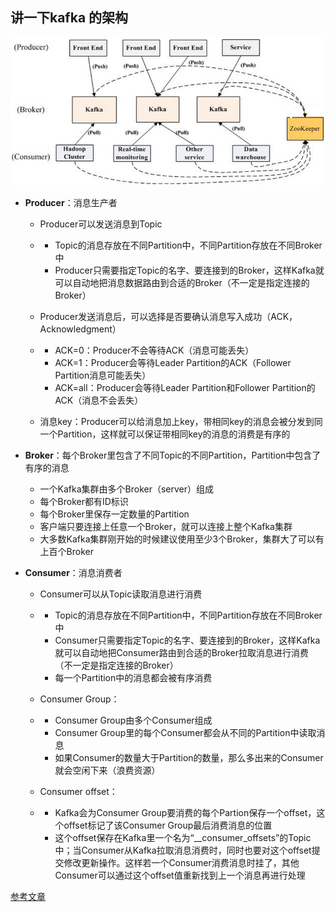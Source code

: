 ## 讲一下kafka 的架构

![](../pictures/kafka架构图.png)

- **Producer**：消息生产者

  - Producer可以发送消息到Topic

  - - Topic的消息存放在不同Partition中，不同Partition存放在不同Broker中
    - Producer只需要指定Topic的名字、要连接到的Broker，这样Kafka就可以自动地把消息数据路由到合适的Broker（不一定是指定连接的Broker）

  - Producer发送消息后，可以选择是否要确认消息写入成功（ACK，Acknowledgment）

  - - ACK=0：Producer不会等待ACK（消息可能丢失）
    - ACK=1：Producer会等待Leader Partition的ACK（Follower Partition消息可能丢失）
    - ACK=all：Producer会等待Leader Partition和Follower Partition的ACK（消息不会丢失）

  - 消息key：Producer可以给消息加上key，带相同key的消息会被分发到同一个Partition，这样就可以保证带相同key的消息的消费是有序的

- **Broker**：每个Broker里包含了不同Topic的不同Partition，Partition中包含了有序的消息

  - 一个Kafka集群由多个Broker（server）组成
  - 每个Broker都有ID标识
  - 每个Broker里保存一定数量的Partition
  - 客户端只要连接上任意一个Broker，就可以连接上整个Kafka集群
  - 大多数Kafka集群刚开始的时候建议使用至少3个Broker，集群大了可以有上百个Broker

- **Consumer**：消息消费者

  - Consumer可以从Topic读取消息进行消费

  - - Topic的消息存放在不同Partition中，不同Partition存放在不同Broker中
    - Consumer只需要指定Topic的名字、要连接到的Broker，这样Kafka就可以自动地把Consumer路由到合适的Broker拉取消息进行消费（不一定是指定连接的Broker）
    - 每一个Partition中的消息都会被有序消费

  - Consumer Group：

  - - Consumer Group由多个Consumer组成
    - Consumer Group里的每个Consumer都会从不同的Partition中读取消息
    - 如果Consumer的数量大于Partition的数量，那么多出来的Consumer就会空闲下来（浪费资源）

  - Consumer offset：

  - - Kafka会为Consumer Group要消费的每个Partion保存一个offset，这个offset标记了该Consumer Group最后消费消息的位置
    - 这个offset保存在Kafka里一个名为“__consumer_offsets”的Topic中；当Consumer从Kafka拉取消息消费时，同时也要对这个offset提交修改更新操作。这样若一个Consumer消费消息时挂了，其他Consumer可以通过这个offset值重新找到上一个消息再进行处理



[参考文章](<https://zhuanlan.zhihu.com/p/48896367>)

